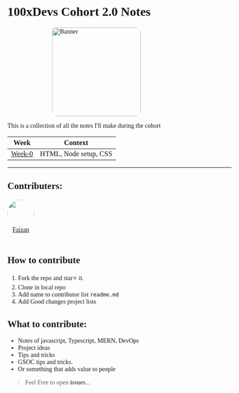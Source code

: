 <link rel="preconnect" href="https://fonts.googleapis.com">
<link rel="preconnect" href="https://fonts.gstatic.com" crossorigin>
<link href="https://fonts.googleapis.com/css2?family=Poppins:wght@400;600;700;900&display=swap" rel="stylesheet">
<body style=" font-family: Poppins;">

<!-- Ignore above(just formating) -->

# 100xDevs Cohort 2.0 Notes

<img src="https://d33g7sdvsfd029.cloudfront.net/teachcode/admin/COURSE/cover/1699610005757WhatsApp-Image-2023-11-10-at-3.16.18-PM.jpeg" alt="Banner" style="width: 200px; margin-left: 100px; border-radius: 10px;">

This is a collection of all the notes I'll make during the cohort

|Week|Context|
|---|---|
|[Week-0](./week-0/readme.md)| HTML, Node setup, CSS|


---
## Contributers:

<section class="contributers_list" style="display: flex; gap: 10px; flex-wrap: wrap;">
  
  <div >
    <a href="https://github.com/mohdfaizan5" style="display: flex; flex-direction: column; align-items: center;">
    <img src="https://avatars.githubusercontent.com/u/79694828?v=4" alt="" style="height: 60px; border-radius: 50%">
    <h4 style="margin-top: 0px; font-weight: 400; max-width: 100px; text-align: center;">Faizan</h4>
    </a>
  </div>

<!-- 

  Copy below and   
  <div >
    <a href="https://github.com/mohdfaizan5" style="display: flex; flex-direction: column; align-items: center;">
    <img src="https://avatars.githubusercontent.com/u/79694828?v=4" alt="" style="height: 60px; border-radius: 50%">
    <h4 style="margin-top: 0px; font-weight: 400; max-width: 100px; text-align: center;">Faizan</h4>
    </a>
  </div>
 -->



</section>

## How to contribute
1. Fork the repo and star⭐ it.
2. Clone in local repo
3. Add name to contributor list `readme.md`
4. Add Good changes project lists 


## What to contribute:
* Notes of javascript, Typescript, MERN, DevOps
* Project ideas
* Tips and tricks
* GSOC tips and tricks.
* Or something that adds value to people

> Feel Free to open **issues**...


</body>